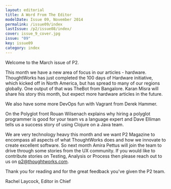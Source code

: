 ```yaml
---
layout: editorial
title: A Word From The Editor
modelDate: Issue 09, November 2014
permalink: /issue09/index
lastIssue: /p2/issue08/index/
cover: issue_9_cover.jpg
issue: "09"
key: issue09
category: index
---
```

Welcome to the March issue of P2. 

This month we have a new area of focus in our articles - hardware. ThoughtWorks has just completed the 100 days of Hardware initiative, which kicked off in North America, but has spread to many of our regions globally. One output of that was TheBot from Bangalore. Karan Misra will share his story this month, but expect more hardware articles in the future.

We also have some more DevOps fun with Vagrant from Derek Hammer. 

On the Polyglot front Rouan Wilsenach explains why hiring a polyglot programmer is good for your team vs a language expert and Dave Elliman tells us a success story of using Clojure on a Java team.

We are very technology heavy this month and we want P2 Magazine to encompass all aspects of what ThoughtWorks does and how we innovate to create excellent software. So next month Amira Pettus will join the team to drive through some stories from the UX community. If you would like to contribute stories on Testing, Analysis or Process then please reach out to us on p2@thoughtworks.com. 

Thank you for reading and for the great feedback you've given the P2 team. 

Rachel Laycock, Editor in Chief
